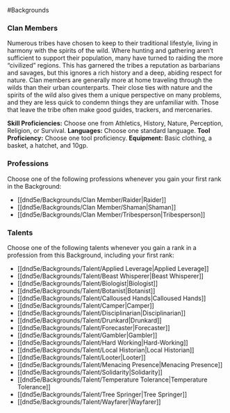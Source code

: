 #Backgrounds
### Clan Members 
Numerous tribes have chosen to keep to their traditional lifestyle, living in harmony with the spirits of the wild. Where hunting and gathering aren’t sufficient to support their population, many have turned to raiding the more “civilized” regions. This has garnered the tribes a reputation as barbarians and savages, but this ignores a rich history and a deep, abiding respect for nature. Clan members are generally more at home traveling through the wilds than their urban counterparts. Their close ties with nature and the spirits of the wild also gives them a unique perspective on many problems, and they are less quick to condemn things they are unfamiliar with. Those that leave the tribe often make good guides, trackers, and mercenaries.

**Skill Proficiencies:** Choose one from Athletics, History, Nature, Perception, Religion, or Survival.
**Languages:** Choose one standard language.
**Tool Proficiency:** Choose one tool proficiency.
**Equipment:** Basic clothing, a basket, a hatchet, and 10gp.

### Professions
Choose one of the following professions whenever you gain your first rank in the Background:
* [[dnd5e/Backgrounds/Clan Member/Raider\|Raider]]
* [[dnd5e/Backgrounds/Clan Member/Shaman\|Shaman]]
* [[dnd5e/Backgrounds/Clan Member/Tribesperson\|Tribesperson]]

### Talents
Choose one of the following talents whenever you gain a rank in a profession from this Background, including your first rank:
* [[dnd5e/Backgrounds/Talent/Applied Leverage\|Applied Leverage]]
* [[dnd5e/Backgrounds/Talent/Beast Whisperer\|Beast Whisperer]]
* [[dnd5e/Backgrounds/Talent/Biologist\|Biologist]]
* [[dnd5e/Backgrounds/Talent/Botanist\|Botanist]]
* [[dnd5e/Backgrounds/Talent/Calloused Hands\|Calloused Hands]]
* [[dnd5e/Backgrounds/Talent/Camper\|Camper]]
* [[dnd5e/Backgrounds/Talent/Disciplinarian\|Disciplinarian]]
* [[dnd5e/Backgrounds/Talent/Drunkard\|Drunkard]]
* [[dnd5e/Backgrounds/Talent/Forecaster\|Forecaster]]
* [[dnd5e/Backgrounds/Talent/Gambler\|Gambler]]
* [[dnd5e/Backgrounds/Talent/Hard Working\|Hard-Working]]
* [[dnd5e/Backgrounds/Talent/Local Historian\|Local Historian]]
* [[dnd5e/Backgrounds/Talent/Looter\|Looter]]
* [[dnd5e/Backgrounds/Talent/Menacing Presence\|Menacing Presence]]
* [[dnd5e/Backgrounds/Talent/Solidarity\|Solidarity]]
* [[dnd5e/Backgrounds/Talent/Temperature Tolerance\|Temperature Tolerance]]
* [[dnd5e/Backgrounds/Talent/Tree Springer\|Tree Springer]]
* [[dnd5e/Backgrounds/Talent/Wayfarer\|Wayfarer]]
